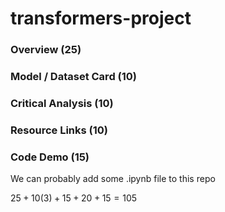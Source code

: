 # transformers-project

### Overview (25)

### Model / Dataset Card (10)

### Critical Analysis (10)

### Resource Links (10)

### Code Demo (15)

We can probably add some .ipynb file to this repo

$25+10(3)+15+20+15=105$
